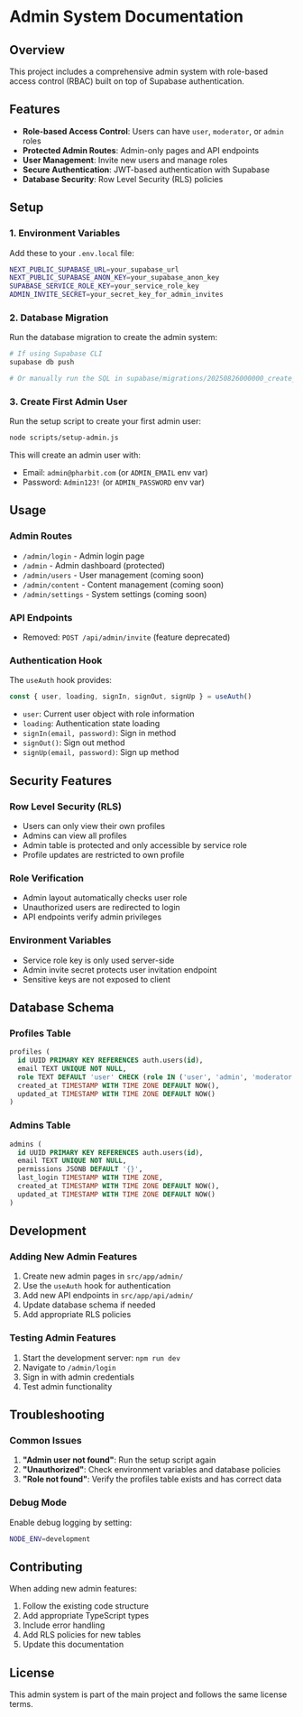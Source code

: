 # Admin System Documentation

## Overview

This project includes a comprehensive admin system with role-based access control (RBAC) built on top of Supabase authentication.

## Features

- **Role-based Access Control**: Users can have `user`, `moderator`, or `admin` roles
- **Protected Admin Routes**: Admin-only pages and API endpoints
- **User Management**: Invite new users and manage roles
- **Secure Authentication**: JWT-based authentication with Supabase
- **Database Security**: Row Level Security (RLS) policies

## Setup

### 1. Environment Variables

Add these to your `.env.local` file:

```bash
NEXT_PUBLIC_SUPABASE_URL=your_supabase_url
NEXT_PUBLIC_SUPABASE_ANON_KEY=your_supabase_anon_key
SUPABASE_SERVICE_ROLE_KEY=your_service_role_key
ADMIN_INVITE_SECRET=your_secret_key_for_admin_invites
```

### 2. Database Migration

Run the database migration to create the admin system:

```bash
# If using Supabase CLI
supabase db push

# Or manually run the SQL in supabase/migrations/20250826000000_create_admin_system.sql
```

### 3. Create First Admin User

Run the setup script to create your first admin user:

```bash
node scripts/setup-admin.js
```

This will create an admin user with:
- Email: `admin@pharbit.com` (or `ADMIN_EMAIL` env var)
- Password: `Admin123!` (or `ADMIN_PASSWORD` env var)

## Usage

### Admin Routes

- `/admin/login` - Admin login page
- `/admin` - Admin dashboard (protected)
- `/admin/users` - User management (coming soon)
- `/admin/content` - Content management (coming soon)
- `/admin/settings` - System settings (coming soon)

### API Endpoints

- Removed: `POST /api/admin/invite` (feature deprecated)

### Authentication Hook

The `useAuth` hook provides:

```typescript
const { user, loading, signIn, signOut, signUp } = useAuth()
```

- `user`: Current user object with role information
- `loading`: Authentication state loading
- `signIn(email, password)`: Sign in method
- `signOut()`: Sign out method
- `signUp(email, password)`: Sign up method

## Security Features

### Row Level Security (RLS)

- Users can only view their own profiles
- Admins can view all profiles
- Admin table is protected and only accessible by service role
- Profile updates are restricted to own profile

### Role Verification

- Admin layout automatically checks user role
- Unauthorized users are redirected to login
- API endpoints verify admin privileges

### Environment Variables

- Service role key is only used server-side
- Admin invite secret protects user invitation endpoint
- Sensitive keys are not exposed to client

## Database Schema

### Profiles Table

```sql
profiles (
  id UUID PRIMARY KEY REFERENCES auth.users(id),
  email TEXT UNIQUE NOT NULL,
  role TEXT DEFAULT 'user' CHECK (role IN ('user', 'admin', 'moderator')),
  created_at TIMESTAMP WITH TIME ZONE DEFAULT NOW(),
  updated_at TIMESTAMP WITH TIME ZONE DEFAULT NOW()
)
```

### Admins Table

```sql
admins (
  id UUID PRIMARY KEY REFERENCES auth.users(id),
  email TEXT UNIQUE NOT NULL,
  permissions JSONB DEFAULT '{}',
  last_login TIMESTAMP WITH TIME ZONE,
  created_at TIMESTAMP WITH TIME ZONE DEFAULT NOW(),
  updated_at TIMESTAMP WITH TIME ZONE DEFAULT NOW()
)
```

## Development

### Adding New Admin Features

1. Create new admin pages in `src/app/admin/`
2. Use the `useAuth` hook for authentication
3. Add new API endpoints in `src/app/api/admin/`
4. Update database schema if needed
5. Add appropriate RLS policies

### Testing Admin Features

1. Start the development server: `npm run dev`
2. Navigate to `/admin/login`
3. Sign in with admin credentials
4. Test admin functionality

## Troubleshooting

### Common Issues

1. **"Admin user not found"**: Run the setup script again
2. **"Unauthorized"**: Check environment variables and database policies
3. **"Role not found"**: Verify the profiles table exists and has correct data

### Debug Mode

Enable debug logging by setting:

```bash
NODE_ENV=development
```

## Contributing

When adding new admin features:

1. Follow the existing code structure
2. Add appropriate TypeScript types
3. Include error handling
4. Add RLS policies for new tables
5. Update this documentation

## License

This admin system is part of the main project and follows the same license terms.
